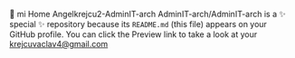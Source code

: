 🚀 mi Home
Angelkrejcu2-AdminIT-arch
AdminIT-arch/AdminIT-arch is a ✨ special ✨ repository because its `README.md` (this file) appears on your GitHub profile.
You can click the Preview link to take a look at your 
krejcuvaclav4@gmail.com

